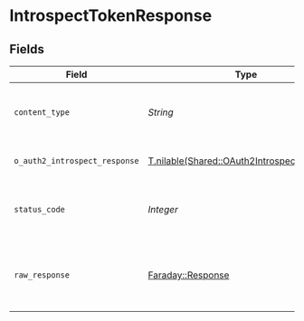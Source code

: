 # IntrospectTokenResponse


## Fields

| Field                                                                                          | Type                                                                                           | Required                                                                                       | Description                                                                                    |
| ---------------------------------------------------------------------------------------------- | ---------------------------------------------------------------------------------------------- | ---------------------------------------------------------------------------------------------- | ---------------------------------------------------------------------------------------------- |
| `content_type`                                                                                 | *String*                                                                                       | :heavy_check_mark:                                                                             | HTTP response content type for this operation                                                  |
| `o_auth2_introspect_response`                                                                  | [T.nilable(Shared::OAuth2IntrospectResponse)](../../models/shared/oauth2introspectresponse.md) | :heavy_minus_sign:                                                                             | Access Token Introspect                                                                        |
| `status_code`                                                                                  | *Integer*                                                                                      | :heavy_check_mark:                                                                             | HTTP response status code for this operation                                                   |
| `raw_response`                                                                                 | [Faraday::Response](https://www.rubydoc.info/gems/faraday/Faraday/Response)                    | :heavy_check_mark:                                                                             | Raw HTTP response; suitable for custom response parsing                                        |
